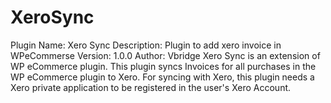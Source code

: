 # XeroSync
Plugin Name: Xero Sync
Description: Plugin to add xero invoice in WPeCommerse
Version: 1.0.0
Author: Vbridge
Xero Sync is an extension of WP eCommerce plugin. This plugin syncs Invoices for all purchases in the WP eCommerce plugin to Xero. For syncing with Xero, this plugin needs a Xero private application to be registered in the user's Xero Account.
